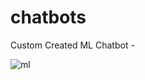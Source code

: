 # chatbots

Custom Created ML Chatbot - 

![ml](https://github.com/ruwanpathirana/chatbots/assets/106596977/dd1850d5-f81c-44c6-8a20-b92e70fc925f)
